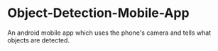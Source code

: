 # Object-Detection-Mobile-App
An android mobile app which uses the phone's camera and tells what objects are detected.
